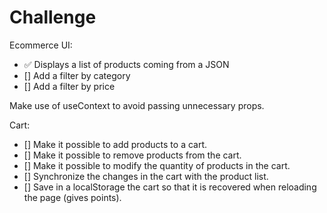 # Challenge

Ecommerce UI:

- ✅ Displays a list of products coming from a JSON
- [] Add a filter by category
- [] Add a filter by price

Make use of useContext to avoid passing unnecessary props.

Cart:

- [] Make it possible to add products to a cart.
- [] Make it possible to remove products from the cart.
- [] Make it possible to modify the quantity of products in the cart.
- [] Synchronize the changes in the cart with the product list.
- [] Save in a localStorage the cart so that it is recovered when reloading the page (gives points).
